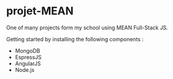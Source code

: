 # projet-MEAN

One of many projects form my school using MEAN Full-Stack JS.

Getting started by installing the following components :
- MongoDB
- EspressJS
- AngularJS
- Node.js
